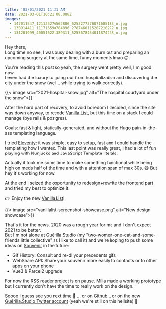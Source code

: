 ```yaml
---
title: '03/01/2021 11:21 AM'
date: 2021-03-01T10:21:08.088Z
images:
  - 147011547_121125276562886_6253277376071685183_n.jpg
  - 130914411_111716590784896_2787460115207210272_n.jpg
  - 131201999_400516221389311_5255678454011874238_n.jpg
---
```

Hey there,\
Long time no see, I was busy dealing with a burn out and preparing an upcoming surgery at the same time, funny moments lmao 🙃.

You're reading this post so yeah, the surgery went pretty well, I'm good now.\
I even had the luxury to going out from hospitalization and discovering the city under the snow (well… while trying to walk correctly).

{{< image src="2021-hospital-snow.jpg" alt="The hospital courtyard under the snow">}}

After the hard part of recovery, to avoid boredom I decided, since the site was down anyway, to recode [Vanilla List](https://vanillalist.top/), but this time on a stack I could manage (bye rails & postgres).

Goals: fast & light, statically-generated, and without the Hugo pain-in-the-ass templating language.

I tried [Eleventy](https://www.11ty.dev): it was simple, easy to setup, fast and I could handle the templating how I wanted. This last point was really great, I had a lot of fun playing with Nunjucks and JavaScript Template literals.

Actually it took me some time to make something functional while being high on meds half of the time and with a attention span of max 30s. 😅 But hey it's working for now.

At the end I seized the opportunity to redesign+rewrite the frontend part and tried my best to optimize it.

👉 Enjoy the new [Vanilla List](https://vanillalist.top/)!

{{< image src="vanillalist-screenshot-showcase.png" alt="New design showcase">}}

That's it for the news. 2020 was a rough year for me and I don't expect 2021 to be better. \
But I'm not alone at Guérilla.Studio (my "two-women-one-cat-and-some-friends little collective" as I like to call it) and we're hoping to push some ideas on [Souvenir](https://souvenir.cam/) in the future:

* Gif History: Consult and re-dl your precedents gifs
* WebShare API: Share your souvenir more easily to contacts or to other apps on your phone
* Vue3 & Parcel2 upgrade

For now the RSS reader project is on pause. Milia made a working prototype but I currently don't have the time to really work on the design.

Soooo i guess see you next time 👋 … or on [Github](https://github.com/GuerillaHQ)… or on the new [Guérilla.Studio Twitter account](https://twitter.com/GuerillaHQ) (yeah we're still on this hellsite) 👀
